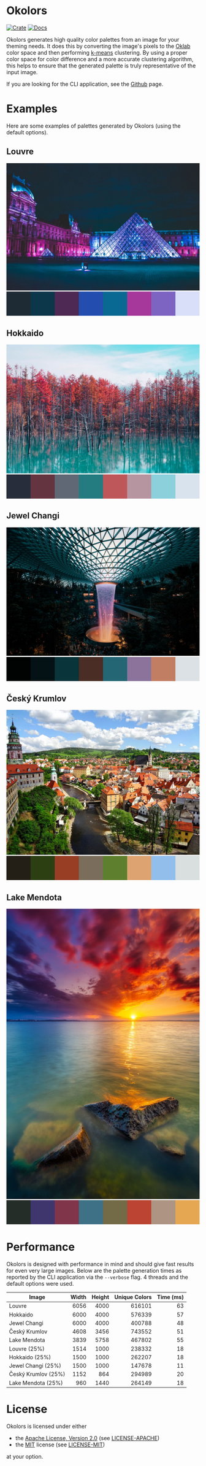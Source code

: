 # Okolors

[![Crate](https://badgen.net/crates/v/okolors)](https://crates.io/crates/okolors)
[![Docs](https://docs.rs/okolors/badge.svg)](https://docs.rs/okolors)

Okolors generates high quality color palettes from an image for your theming needs.
It does this by converting the image's pixels to the
[Oklab](https://bottosson.github.io/posts/oklab/) color space
and then performing [k-means](https://en.wikipedia.org/wiki/K-means_clustering) clustering.
By using a proper color space for color difference and a more accurate clustering algorithm,
this helps to ensure that the generated palette is truly representative of the input image.

If you are looking for the CLI application,
see the [Github](https://github.com/Ivordir/Okolors) page.

# Examples

Here are some examples of palettes generated by Okolors (using the default options).

## Louvre
![Louvre](./docs/Louvre.jpg)
![Louvre Palette](./docs/Louvre.svg)

## Hokkaido
![Hokkaido](./docs/Hokkaido.jpg)
![Hokkaido Palette](./docs/Hokkaido.svg)

## Jewel Changi
![Jewel Changi](./docs/Jewel%20Changi.jpg)
![Jewel Changi Palette](./docs/Jewel%20Changi.svg)

## Český Krumlov
![Český Krumlov](./docs/Cesky%20Krumlov.jpg)
![Český Krumlov Palette](./docs/Cesky%20Krumlov.svg)

## Lake Mendota
![Lake Mendota](./docs/Lake%20Mendota.jpg)
![Lake Mendota Palette](./docs/Lake%20Mendota.svg)

# Performance

Okolors is designed with performance in mind and should give fast results for even very large images.
Below are the palette generation times as reported by the CLI application via the `--verbose` flag.
4 threads and the default options were used.

| Image               | Width | Height | Unique Colors | Time (ms) |
| ------------------- | -----:| ------:| -------------:| ---------:|
| Louvre              | 6056  | 4000   | 616101        | 63        |
| Hokkaido            | 6000  | 4000   | 576339        | 57        |
| Jewel Changi        | 6000  | 4000   | 400788        | 48        |
| Český Krumlov       | 4608  | 3456   | 743552        | 51        |
| Lake Mendota        | 3839  | 5758   | 467802        | 55        |
| Louvre (25%)        | 1514  | 1000   | 238332        | 18        |
| Hokkaido (25%)      | 1500  | 1000   | 262207        | 18        |
| Jewel Changi (25%)  | 1500  | 1000   | 147678        | 11        |
| Český Krumlov (25%) | 1152  | 864    | 294989        | 20        |
| Lake Mendota (25%)  | 960   | 1440   | 264149        | 18        |

# License

Okolors is licensed under either
- the [Apache License, Version 2.0](https://www.apache.org/licenses/LICENSE-2.0) (see [LICENSE-APACHE](LICENSE-APACHE))
- the [MIT](http://opensource.org/licenses/MIT) license (see [LICENSE-MIT](LICENSE-MIT))

at your option.
